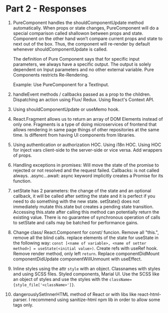 # Part 2 - Responses

1. PureComponent handles the shouldComponentUpdate method automatically. When props or state changes, PureComponent will do a special comparison called shallowon between props and state. Component on the other hand won’t compare current props and state to next out of the box. Thus, the component will re-render by default whenever shouldComponentUpdate is called.

    The definition of Pure Component says that for specific input parameters, we always have a specific output. The output is solely dependent on Input parameters and no other external variable. Pure Components restricts Re-Rendering.

    Example: Use PureComponent for a TextInput.

3. handleEvent methods / callbacks passed as a prop to the children. Dispatching an action using Flux/ Redux.  Using React's Context API.

4. Using shouldComponentUpdate or useMemo hook.

5. React.Fragment allows us to return an array of DOM Elements instead of only one.
Fragments is a type of doing microservices of frontend that allows rendering in same page things of other repositories at the same time. Is different from having UI components from libraries.

6. Using authentication or authorization HOC. Using i18n HOC. Using HOC for inject vars client-side to the server-side or vice versa. Add wrappers of props.

7. Handling exceptions in promises:  Will move the state of the promise to rejected or not resolved and the request failed. Callbacks: is not called always. .async...await: async keyword implicitly creates a Promise for its function.

8. setState has 2 parameters: the change of the state and an optional callback, it will be called after setting the state and it is perfect if you need to do something with the new state. setState() does not immediately mutate this.state but creates a pending state transition. Accessing this.state after calling this method can potentially return the existing value. There is no guarantee of synchronous operation of calls to setState and calls may be batched for performance gains.

9. Change class/ React.Component for const/ funcion. Remove all "this.", remove all the blind calls. replace elements of the state for useState in the following way: `const [<name of variable>, <name of setter method>] = useState(<initial value>)`. Create refs with useRef hook. Remove render method, only left `return`. Replace componentDidMount componentDidUpdate componentWillUnmount with useEffect.

10. Inline styles using the attr `style` with an object. Classnames with styles and using SCSS files. Styled components, Marial UI. Use the SCSS like an object of styles and use the styles with the `className={style_file['<className>']}`.

11. dangerouslySetInnerHTML method of React or with libs like react-html-parser. I recommend using sanitize-html npm lib in order to allow some tags only.